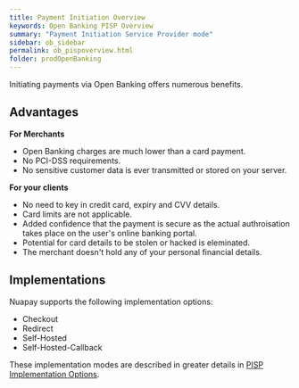 ```yaml
---
title: Payment Initiation Overview
keywords: Open Banking PISP Overview
summary: "Payment Initiation Service Provider mode"
sidebar: ob_sidebar
permalink: ob_pispoverview.html
folder: prodOpenBanking
---
```


Initiating payments via Open Banking offers numerous benefits.

## Advantages

**For Merchants**

* Open Banking charges are much lower than a card payment.
* No PCI-DSS requirements.
* No sensitive customer data is ever transmitted or stored on your server.


**For your clients**

* No need to key in credit card, expiry and CVV details.
* Card limits are not applicable.
* Added confidence that the payment is secure as the actual authroisation takes place on the user's online banking portal.
* Potential for card details to be stolen or hacked is eleminated.
* The merchant doesn't hold any of your personal financial details.

## Implementations

Nuapay supports the following implementation options:

* Checkout
* Redirect
* Self-Hosted
* Self-Hosted-Callback

These implementation modes are described in greater details in [PISP Implementation Options](ob_pispimplementations.html).
